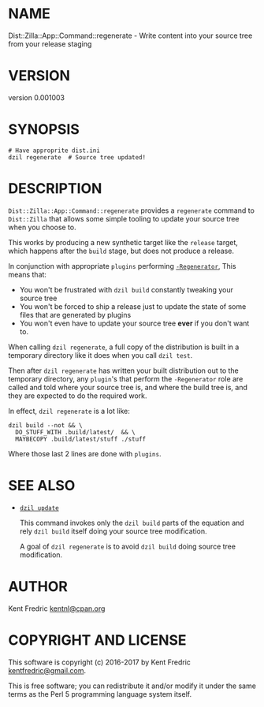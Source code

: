 # NAME

Dist::Zilla::App::Command::regenerate - Write content into your source tree from your release staging

# VERSION

version 0.001003

# SYNOPSIS

    # Have approprite dist.ini
    dzil regenerate  # Source tree updated!

# DESCRIPTION

`Dist::Zilla::App::Command::regenerate` provides a `regenerate` command to `Dist::Zilla`
that allows some simple tooling to update your source tree when you choose to.

This works by producing a new synthetic target like the `release` target, which happens
after the `build` stage, but does not produce a release.

In conjunction with appropriate `plugins` performing
[`-Regenerator`](https://metacpan.org/pod/Dist%3A%3AZilla%3A%3ARole%3A%3ARegenerator), This means that:

- You won't be frustrated with `dzil build` constantly tweaking your source tree
- You won't be forced to ship a release just to update the state of some files that are generated
by plugins
- You won't even have to update your source tree **ever** if you don't want to.

When calling `dzil regenerate`, a full copy of the distribution is built in a temporary directory
like it does when you call `dzil test`.

Then after `dzil regenerate` has written your built distribution out to the temporary directory,
any `plugin`'s that perform the `-Regenerator` role are called and told where your source tree is,
and where the build tree is, and they are expected to do the required work.

In effect, `dzil regenerate` is a lot like:

    dzil build --not && \
      DO_STUFF_WITH .build/latest/  && \
      MAYBECOPY .build/latest/stuff ./stuff

Where those last 2 lines are done with `plugins`.

# SEE ALSO

- [`dzil update`](https://metacpan.org/pod/Dist%3A%3AZilla%3A%3AApp%3A%3ACommand%3A%3Aupdate)

    This command invokes only the `dzil build` parts of the equation and rely `dzil build`
    itself doing your source tree modification.

    A goal of `dzil regenerate` is to avoid `dzil build` doing source tree modification.

# AUTHOR

Kent Fredric <kentnl@cpan.org>

# COPYRIGHT AND LICENSE

This software is copyright (c) 2016-2017 by Kent Fredric <kentfredric@gmail.com>.

This is free software; you can redistribute it and/or modify it under
the same terms as the Perl 5 programming language system itself.
